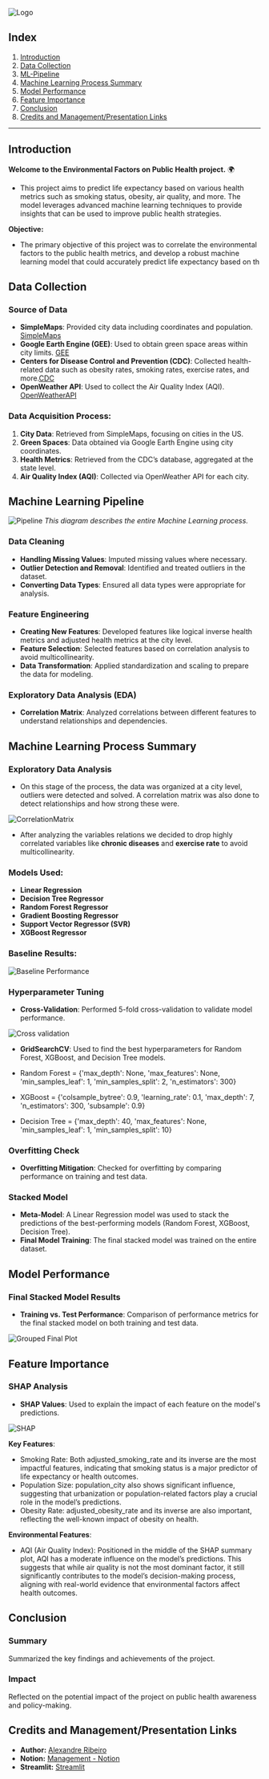 ![Logo](visualizations/logo.png)

## Index 

1. [Introduction](#introduction)
2. [Data Collection](#data-collection)
3. [ML-Pipeline](#Machine-Learning-Pipeline)  
4. [Machine Learning Process Summary](#Machine-Learning-Process-Summary)  
5. [Model Performance](#model-performance)    
6. [Feature Importance](#feature-importance)  
7. [Conclusion](#conclusion)
8. [Credits and Management/Presentation Links](#Credits-and-Management/Presentation-Links)

---

## Introduction

**Welcome to the Environmental Factors on Public Health project.** 🌍

- This project aims to predict life expectancy based on various health metrics such as smoking status, obesity, air quality, and more. The model leverages advanced machine learning techniques to provide insights that can be used to improve public health strategies.

**Objective:**

- The primary objective of this project was to correlate the environmental factors to the public health metrics, and develop a robust machine learning model that could accurately predict life expectancy based on th

## Data Collection

### Source of Data
- **SimpleMaps**: Provided city data including coordinates and population. [SimpleMaps](https://simplemaps.com/data/world-cities)
- **Google Earth Engine (GEE)**: Used to obtain green space areas within city limits. [GEE](https://earthengine.google.com/)
- **Centers for Disease Control and Prevention (CDC)**: Collected health-related data such as obesity rates, smoking rates, exercise rates, and more.[CDC](https://cdi.cdc.gov/)
- **OpenWeather API**: Used to collect the Air Quality Index (AQI). [OpenWeatherAPI](https://openweathermap.org/api)

### Data Acquisition Process:

  1. **City Data**: Retrieved from SimpleMaps, focusing on cities in the US.
  2. **Green Spaces**: Data obtained via Google Earth Engine using city coordinates.
  3. **Health Metrics**: Retrieved from the CDC’s database, aggregated at the state level.
  4. **Air Quality Index (AQI)**: Collected via OpenWeather API for each city.

## Machine Learning Pipeline

![Pipeline](visualizations/ML_pipeline.png)
*This diagram describes the entire Machine Learning process.*

### Data Cleaning
- **Handling Missing Values**: Imputed missing values where necessary.
- **Outlier Detection and Removal**: Identified and treated outliers in the dataset.
- **Converting Data Types**: Ensured all data types were appropriate for analysis.

### Feature Engineering
- **Creating New Features**: Developed features like logical inverse health metrics and adjusted health metrics at the city level.
- **Feature Selection**: Selected features based on correlation analysis to avoid multicollinearity.
- **Data Transformation**: Applied standardization and scaling to prepare the data for modeling.

### Exploratory Data Analysis (EDA)
- **Correlation Matrix**: Analyzed correlations between different features to understand relationships and dependencies.

## Machine Learning Process Summary

### Exploratory Data Analysis

- On this stage of the process, the data was organized at a city level, outliers were detected and solved. A correlation matrix was also done to detect relationships and how strong these were.

![CorrelationMatrix](visualizations/Correlation_matrix_features.png)

- After analyzing the variables relations we decided to drop highly correlated variables like **chronic diseases** and **exercise rate** to avoid multicollinearity.

### Models Used:

- **Linear Regression**
- **Decision Tree Regressor**
- **Random Forest Regressor**
- **Gradient Boosting Regressor**
- **Support Vector Regressor (SVR)**
- **XGBoost Regressor**

### Baseline Results:

![Baseline Performance](visualizations/baseline_models_performance.png)

### Hyperparameter Tuning
- **Cross-Validation**: Performed 5-fold cross-validation to validate model performance.

![Cross validation](visualizations/Cross-validation.png)

- **GridSearchCV**: Used to find the best hyperparameters for Random Forest, XGBoost, and Decision Tree models.

- Random Forest = {'max_depth': None, 'max_features': None, 'min_samples_leaf': 1, 'min_samples_split': 2, 'n_estimators': 300}
- XGBoost = {'colsample_bytree': 0.9, 'learning_rate': 0.1, 'max_depth': 7, 'n_estimators': 300, 'subsample': 0.9}
- Decision Tree = {'max_depth': 40, 'max_features': None, 'min_samples_leaf': 1, 'min_samples_split': 10}

### Overfitting Check

- **Overfitting Mitigation**: Checked for overfitting by comparing performance on training and test data.

### Stacked Model

- **Meta-Model**: A Linear Regression model was used to stack the predictions of the best-performing models (Random Forest, XGBoost, Decision Tree).
- **Final Model Training**: The final stacked model was trained on the entire dataset.

## Model Performance

### Final Stacked Model Results
- **Training vs. Test Performance**: Comparison of performance metrics for the final stacked model on both training and test data.

![Grouped Final Plot](visualizations/Grouplot_final_staked_model.png)

## Feature Importance

### SHAP Analysis
- **SHAP Values**: Used to explain the impact of each feature on the model's predictions.

![SHAP](visualizations/SHAP_features.png)

**Key Features**:
- Smoking Rate: Both adjusted_smoking_rate and its inverse are the most impactful features, indicating that smoking status is a major predictor of life expectancy or health outcomes.
- Population Size: population_city also shows significant influence, suggesting that urbanization or population-related factors play a crucial role in the model’s predictions.
- Obesity Rate: adjusted_obesity_rate and its inverse are also important, reflecting the well-known impact of obesity on health.

**Environmental Features**:
- AQI (Air Quality Index): Positioned in the middle of the SHAP summary plot, AQI has a moderate influence on the model’s predictions. This suggests that while air quality is not the most dominant factor, it still significantly contributes to the model’s decision-making process, aligning with real-world evidence that environmental factors affect health outcomes.

## Conclusion

### Summary
Summarized the key findings and achievements of the project.

### Impact
Reflected on the potential impact of the project on public health awareness and policy-making.


## Credits and Management/Presentation Links

- **Author:** [Alexandre Ribeiro](https://www.linkedin.com/in/alexandre-ribeiro-264445279/)
- **Notion:** [Management - Notion](https://alpine-bathtub-2e4.notion.site/Environmental-factors-on-Public-Health-deea5e9c20714696972fc24a07de5fcc)
- **Streamlit:** [Streamlit]()
